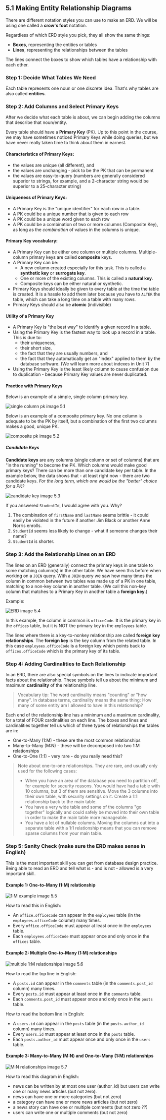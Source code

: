 ## 5.1 Making Entity Relationship Diagrams
There are different notation styles you can use to make an ERD. We will be using one called a **crow's foot** notation.

Regardless of which ERD style you pick, they all show the same things:
* **Boxes**, representing the entities or tables
* **Lines**, representing the relationships between the tables

The lines connect the boxes to show which tables have a relationship with each other. 

### Step 1: Decide What Tables We Need
Each table represents one noun or one discrete idea. That's why tables are also called **entities**.

### Step 2: Add Columns and Select Primary Keys
After we decide what each table is about, we can begin adding the columns that describe that noun/entity.

Every table should have a **Primary Key** (PK). Up to this point in the course, we may have sometimes noticed Primary Keys while doing queries, but we have never really taken time to think about them in earnest.

#### Characteristics of Primary Keys: 
* the values are unique (all different), and
* the values are unchanging - pick to be the PK that can be permanent
* the values are easy-to-query (numbers are generally considered superior to strings, for example, and a 2-character string would be superior to a 25-character string)

#### Uniqueness of Primary Keys:
* A Primary Key is the "unique identifier" for each row in a table. 
* A PK could be a unique number that is given to each row
* A PK could be a unique word given to each row
* A PK could be a combination of two or more columns (Composite Key), as long as the *combination* of values in the columns is unique.

#### Primary Key vocabulary:
* A Primary Key can be either one column or multiple columns. Multiple-column primary keys are called **composite** keys.
* A Primary Key can be:
  * A new column created especially for this task. This is called a **synthetic key** or **surrogate key**.
  * One or more of the existing columns. This is called a **natural key**.
  * Composite keys can be either natural or synthetic.
* Primary Keys should ideally be given to every table at the time the table is created. It is a hassle to add them later because you have to `ALTER` the table, which can take a long time on a table with many rows.
* Primary Keys should also be **atomic** (indivisible) 

#### Utility of a Primary Key
* A Primary Key is "the best way" to identify a given record in a table. 
* Using the Primary Key is the fastest way to look up a record in a table. This is due to:
  * their uniqueness,
  * their short size, 
  * the fact that they are usually numbers, and 
  * the fact that they automatically get an "index" applied to them by the database software. (We will learn more about indexes in Unit 7)
* Using the Primary Key is the least likely column to cause confusion due to duplication - because Primary Key values are never duplicated.

#### Practice with Primary Keys
Below is an example of a simple, single column primary key.

![single column pk image 5.1](https://github.com/megansquire/CSC301Fall2018/blob/master/images/5.1.png)

Below is an example of a composite primary key. No one column is adequate to be the PK by itself, but a combination of the first two columns makes a good, unique PK.

![composite pk image 5.2](https://github.com/megansquire/CSC301Fall2018/blob/master/images/5.2.png)

##### Candidate Keys
**Candidate keys** are any columns (single column or set of columns) that are "in the running" to become the PK. Which columns would make good primary keys? There can be more than one candidate key per table. In the example below, the data shows that - at least right now - there are two candidate keys. *For the long term, which one would be the "better" choice for a PK?*

![candidate key image 5.3](https://github.com/megansquire/CSC301Fall2018/blob/master/images/5.3.png)

If you answered `StudentId`, I would agree with you. Why? 
1. The combination of `firstName` and `lastName` seems brittle - it could easily be violated in the future if another Jim Black or another Anne Norris enrolls. 
1. `StudentId` seems less likely to change - what if someone changes their name?
1. `StudentId` is shorter.

### Step 3: Add the Relationship Lines on an ERD
The lines on an ERD (generally) connect the primary keys in one table to some matching column(s) in the other table. We have seen this before when working on a `JOIN` query. With a `JOIN` query we saw how many times the column in common between two tables was made up of a PK in one table, matching to a non-key column in another table. (We call this non-key column that matches to a Primary Key in another table a **foreign key**.)

Example:

![ERD image 5.4](https://github.com/megansquire/CSC301Fall2018/blob/master/images/5.4.png)

In this example, the column in common is `officeCode`. It is the primary key in the `offices` table, but it is NOT the primary key in the `employees` table. 

The lines where there is a key-to-nonkey relationship are called **foreign key relationships**. The **foreign key** is the key column from the related table. In this case `employees.officeCode` is a foreign key which points back to `offices.officeCode` which is the primary key of its table.

### Step 4: Adding Cardinalities to Each Relationship
In an ERD, there are also special symbols on the lines to indicate important facts about the relationship. These symbols tell us about the minimum and maximum **cardinality** of the relationship line. 

> Vocabulary tip: The word cardinality means "counting" or "how many". In database terms, cardinality means the same thing: How many of some entity am I allowed to have in this relationship?

Each end of the relationship line has a minimum and a maximum cardinality, for a total of FOUR cardinalities on each line. The boxes and lines and cardinalities together tell us which of three types of relationships the tables are in:
* One-to-Many (1:M) - these are the most common relationships
* Many-to-Many (M:N) - these will be decomposed into two 1:M relationships
* One-to-One (1:1) - very rare - do you really need this? 

> Note about one-to-one relationships. They are rare, and usually only used for the following cases:
> * When you have an area of the database you need to partition off, for example for security reasons. You would have had a table with 10 columns, but 3 of them are sensitive. Move the 3 columns into their own table, with security settings on it. Create a 1:1 relationship back to the main table. 
> * You have a very wide table and some of the columns "go together" logically and could safely be moved into their own table in order to make the main table more manageable.
> * You have a lot of nullable columns. Moving the columns out into a separate table with a 1:1 relationship means that you can remove sparse columns from your main table.

### Step 5: Sanity Check (make sure the ERD makes sense in English)
This is the most important skill you can get from database design practice. Being able to read an ERD and tell what is - and is not - allowed is a very important skill.

#### Example 1: One-to-Many (1:M) relationship

![1:M example image 5.5](https://github.com/megansquire/CSC301Fall2018/blob/master/images/5.5.png)

How to read this in English: 
* An `office.officeCode` can appear in the `employees` table (in the `employees.officeCode` column) many times. 
* Every `office.officeCode` must appear at least once in the `employees` table.
* Each `employees.officeCode` must appear once and only once in the `offices` table.

#### Example 2: Multiple One-to-Many (1:M) relationships

![multiple 1:M relationships image 5.6](https://github.com/megansquire/CSC301Fall2018/blob/master/images/5.6.png)

How to read the top line in English: 
* A `posts.id` can appear in the `comments` table (in the `comments.post_id` column) many times. 
* Every `posts.id` must appear at least once in the `comments` table.
* Each `comments.post_id` must appear once and only once in the `posts` table.

How to read the bottom line in English: 
* A `users.id` can appear in the `posts` table (in the `posts.author_id` column) many times. 
* Every `users.id` must appear at least once in the `posts` table.
* Each `posts.author_id` must appear once and only once in the `users` table.

#### Example 3: Many-to-Many (M:N) and One-to-Many (1:M) relationships
![M:N relationships image 5.7](https://github.com/megansquire/CSC301Fall2018/blob/master/images/5.7.png)

How to read this diagram in English:
* news can be written by at most one user (author_id) but users can write one or many news articles (but not zero).
* news can have one or more categories (but not zero)
* a category can have one or more news articles (but not zero)
* a news story can have one or multiple comments (but not zero ??)
* users can write one or multiple comments (but not zero)
